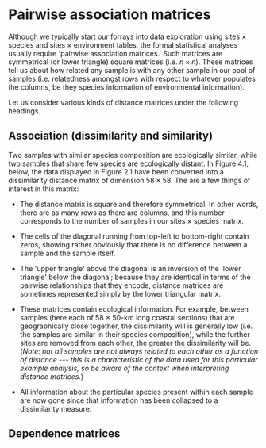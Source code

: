 # Pairwise association matrices

Although we typically start our forrays into data exploration using sites × species and sites × environment tables, the formal statistical analyses usually require 'pairwise association matrices.' Such matrices are symmetrical (or lower triangle) square matrices (i.e. $n \times n$). These matrices tell us about how related any sample is with any other sample in our pool of samples (i.e. relatedness amongst rows with respect to whatever populates the columns, be they species information of environmental information).

Let us consider various kinds of distance matrices under the following headings.

## Association (dissimilarity and similarity)

Two samples with similar species composition are ecologically similar, while two samples that share few species are ecologically distant. In Figure 4.1, below, the data displayed in Figure 2.1 have been converted into a dissimilarity distance matrix of dimension $58 \times 58$. The are a few things of interest in this matrix:

* The distance matrix is square and therefore symmetrical. In other words, there are as many rows as there are columns, and this number corresponds to the number of samples in our sites × species matrix.

* The cells of the diagonal running from top-left to bottom-right contain zeros, showing rather obviously that there is no difference between a sample and the sample itself. 

* The 'upper triangle' above the diagonal is an inversion of the 'lower triangle' below the diagonal; because they are identical in terms of the pairwise relationships that they encode, distance matrices are sometimes represented simply by the lower triangular matrix.

* These matrices contain ecological information. For example, between samples (here each of 58 × 50-km long coastal sections) that are geographically close together, the dissimilarity will is generally low (i.e. the samples are similar in their species composition), while the further sites are removed from each other, the greater the dissimilarity will be. (*Note: not all samples are not always related to each other as a function of distance --- this is a characteristic of the data used for this particular example analysis, so be aware of the context when interpreting distance matrices.*)

* All information about the particular species present within each sample are now gone since that information has been collapsed to a dissimilarity measure.

## Dependence matrices






